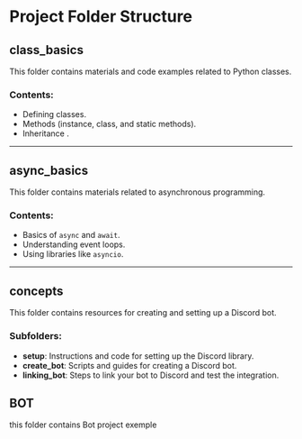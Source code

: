 # Project Folder Structure

## class_basics
This folder contains materials and code examples related to Python classes.

### Contents:
- Defining classes.
- Methods (instance, class, and static methods).
- Inheritance .

---

## async_basics
This folder contains materials related to asynchronous programming.

### Contents:
- Basics of `async` and `await`.
- Understanding event loops.
- Using libraries like `asyncio`.

---

## concepts
This folder contains resources for creating and setting up a Discord bot.

### Subfolders:
- **setup**: Instructions and code for setting up the Discord library.
- **create_bot**: Scripts and guides for creating a Discord bot.
- **linking_bot**: Steps to link your bot to Discord and test the integration.
## BOT 
this  folder contains 
Bot project exemple 

